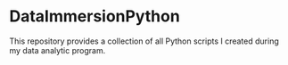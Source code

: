 # DataImmersionPython
This repository provides a collection of all Python scripts I created during my data analytic program.
